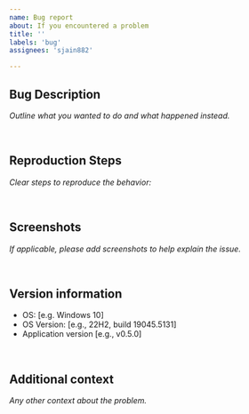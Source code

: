 ```yaml
---
name: Bug report
about: If you encountered a problem
title: ''
labels: 'bug'
assignees: 'sjain882'

---
```


## Bug Description
*Outline what you wanted to do and what happened instead.*


‎
## Reproduction Steps
*Clear steps to reproduce the behavior:*


‎
## Screenshots
*If applicable, please add screenshots to help explain the issue.*


‎
## Version information
 - OS: [e.g. Windows 10]
 - OS Version: [e.g., 22H2, build 19045.5131]
 - Application version [e.g., v0.5.0]

‎
## Additional context
*Any other context about the problem.*


‎
